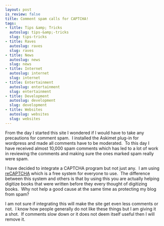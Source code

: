```yaml
--- 
layout: post
is_review: false
title: Comment spam calls for CAPTCHA!
tags: 
- title: Tips &amp; Tricks
  autoslug: tips-&amp;-tricks
  slug: tips-tricks
- title: Raves
  autoslug: raves
  slug: raves
- title: News
  autoslug: news
  slug: news
- title: Internet
  autoslug: internet
  slug: internet
- title: Entertainment
  autoslug: entertainment
  slug: entertainment
- title: Development
  autoslug: development
  slug: development
- title: Websites
  autoslug: websites
  slug: websites
---
```


From the day I started this site I wondered if I would have to take any precautions for comment spam.  I installed the Askimet plug-in for wordpress and made all comments have to be moderated.  To this day I have received almost 10,000 spam comments which has led to a lot of work in reviewing the comments and making sure the ones marked spam really were spam.
  
I have decided to integrate a CAPTCHA program but not just any.  I am using [reCAPTCHA](http://recaptcha.net/) which is a free system for everyone to use.  The difference between this system and others is that by using this you are actually helping digitize books that were written before they every thought of digitizing books.  Why not help a good cause at the same time as protecting my blog from spam?
  
I am not sure if integrating this will make the site get even less comments or not.  I know how people generally do not like these things but I am giving it a shot.  If comments slow down or it does not deem itself useful then I will remove it.   
